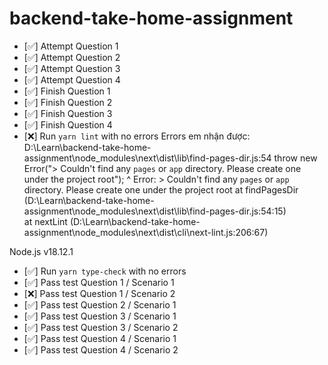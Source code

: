 # backend-take-home-assignment

  - [✅] Attempt Question 1
  - [✅] Attempt Question 2
  - [✅] Attempt Question 3
  - [✅] Attempt Question 4
  - [✅] Finish Question 1
  - [✅] Finish Question 2
  - [✅] Finish Question 3
  - [✅] Finish Question 4
  - [❌] Run `yarn lint` with no errors
  Errors em nhận được: 
  D:\Learn\backend-take-home-assignment\node_modules\next\dist\lib\find-pages-dir.js:54
        throw new Error("> Couldn't find any `pages` or `app` directory. Please create one under the project root");
              ^
    Error: > Couldn't find any `pages` or `app` directory. Please create one under the project root
    at findPagesDir (D:\Learn\backend-take-home-assignment\node_modules\next\dist\lib\find-pages-dir.js:54:15)      
    at nextLint (D:\Learn\backend-take-home-assignment\node_modules\next\dist\cli\next-lint.js:206:67)

Node.js v18.12.1
  - [✅] Run `yarn type-check` with no errors
  - [✅] Pass test Question 1 / Scenario 1
  - [❌] Pass test Question 1 / Scenario 2
  - [✅] Pass test Question 2 / Scenario 1
  - [✅] Pass test Question 3 / Scenario 1
  - [✅] Pass test Question 3 / Scenario 2
  - [✅] Pass test Question 4 / Scenario 1
  - [✅] Pass test Question 4 / Scenario 2
